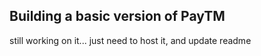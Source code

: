 
## Building a basic version of PayTM

still working on it... just need to host it, and update readme
